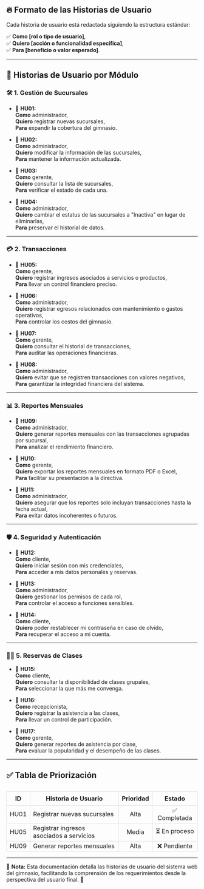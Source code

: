 
## 🔥 **Formato de las Historias de Usuario**

Cada historia de usuario está redactada siguiendo la estructura estándar:  

✅ **Como [rol o tipo de usuario]**,  
✅ **Quiero [acción o funcionalidad específica]**,  
✅ **Para [beneficio o valor esperado]**.  

---

## 📝 **Historias de Usuario por Módulo**

### 🛠️ **1. Gestión de Sucursales**  

- 📌 **HU01:**  
  **Como** administrador,  
  **Quiero** registrar nuevas sucursales,  
  **Para** expandir la cobertura del gimnasio.  

- 📌 **HU02:**  
  **Como** administrador,  
  **Quiero** modificar la información de las sucursales,  
  **Para** mantener la información actualizada.  

- 📌 **HU03:**  
  **Como** gerente,  
  **Quiero** consultar la lista de sucursales,  
  **Para** verificar el estado de cada una.  

- 📌 **HU04:**  
  **Como** administrador,  
  **Quiero** cambiar el estatus de las sucursales a "Inactiva" en lugar de eliminarlas,  
  **Para** preservar el historial de datos.  

---

### 💳 **2. Transacciones**

- 📌 **HU05:**  
  **Como** gerente,  
  **Quiero** registrar ingresos asociados a servicios o productos,  
  **Para** llevar un control financiero preciso.  

- 📌 **HU06:**  
  **Como** administrador,  
  **Quiero** registrar egresos relacionados con mantenimiento o gastos operativos,  
  **Para** controlar los costos del gimnasio.  

- 📌 **HU07:**  
  **Como** gerente,  
  **Quiero** consultar el historial de transacciones,  
  **Para** auditar las operaciones financieras.  

- 📌 **HU08:**  
  **Como** administrador,  
  **Quiero** evitar que se registren transacciones con valores negativos,  
  **Para** garantizar la integridad financiera del sistema.  

---

### 📊 **3. Reportes Mensuales**

- 📌 **HU09:**  
  **Como** administrador,  
  **Quiero** generar reportes mensuales con las transacciones agrupadas por sucursal,  
  **Para** analizar el rendimiento financiero.  

- 📌 **HU10:**  
  **Como** gerente,  
  **Quiero** exportar los reportes mensuales en formato PDF o Excel,  
  **Para** facilitar su presentación a la directiva.  

- 📌 **HU11:**  
  **Como** administrador,  
  **Quiero** asegurar que los reportes solo incluyan transacciones hasta la fecha actual,  
  **Para** evitar datos incoherentes o futuros.  

---

### 🛡️ **4. Seguridad y Autenticación**

- 📌 **HU12:**  
  **Como** cliente,  
  **Quiero** iniciar sesión con mis credenciales,  
  **Para** acceder a mis datos personales y reservas.  

- 📌 **HU13:**  
  **Como** administrador,  
  **Quiero** gestionar los permisos de cada rol,  
  **Para** controlar el acceso a funciones sensibles.  

- 📌 **HU14:**  
  **Como** cliente,  
  **Quiero** poder restablecer mi contraseña en caso de olvido,  
  **Para** recuperar el acceso a mi cuenta.  

---

### 🏋️‍♀️ **5. Reservas de Clases**

- 📌 **HU15:**  
  **Como** cliente,  
  **Quiero** consultar la disponibilidad de clases grupales,  
  **Para** seleccionar la que más me convenga.  

- 📌 **HU16:**  
  **Como** recepcionista,  
  **Quiero** registrar la asistencia a las clases,  
  **Para** llevar un control de participación.  

- 📌 **HU17:**  
  **Como** gerente,  
  **Quiero** generar reportes de asistencia por clase,  
  **Para** evaluar la popularidad y el desempeño de las clases.  

---

## ✅ **Tabla de Priorización**

<table style="width: 100%; border-collapse: collapse; margin-top: 30px;">
  <thead>
    <tr>
      <th style="border: 1px solid #ddd; padding: 8px; text-align: center;">ID</th>
      <th style="border: 1px solid #ddd; padding: 8px; text-align: center;">Historia de Usuario</th>
      <th style="border: 1px solid #ddd; padding: 8px; text-align: center;">Prioridad</th>
      <th style="border: 1px solid #ddd; padding: 8px; text-align: center;">Estado</th>
    </tr>
  </thead>
  <tbody>
    <tr>
      <td style="border: 1px solid #ddd; text-align: center;">HU01</td>
      <td style="border: 1px solid #ddd;">Registrar nuevas sucursales</td>
      <td style="border: 1px solid #ddd; text-align: center;">Alta</td>
      <td style="border: 1px solid #ddd; text-align: center;">✅ Completada</td>
    </tr>
    <tr>
      <td style="border: 1px solid #ddd; text-align: center;">HU05</td>
      <td style="border: 1px solid #ddd;">Registrar ingresos asociados a servicios</td>
      <td style="border: 1px solid #ddd; text-align: center;">Media</td>
      <td style="border: 1px solid #ddd; text-align: center;">⏳ En proceso</td>
    </tr>
    <tr>
      <td style="border: 1px solid #ddd; text-align: center;">HU09</td>
      <td style="border: 1px solid #ddd;">Generar reportes mensuales</td>
      <td style="border: 1px solid #ddd; text-align: center;">Alta</td>
      <td style="border: 1px solid #ddd; text-align: center;">❌ Pendiente</td>
    </tr>
  </tbody>
</table>

---

📌 **Nota:** Esta documentación detalla las historias de usuario del sistema web del gimnasio, facilitando la comprensión de los requerimientos desde la perspectiva del usuario final. 🚀  
